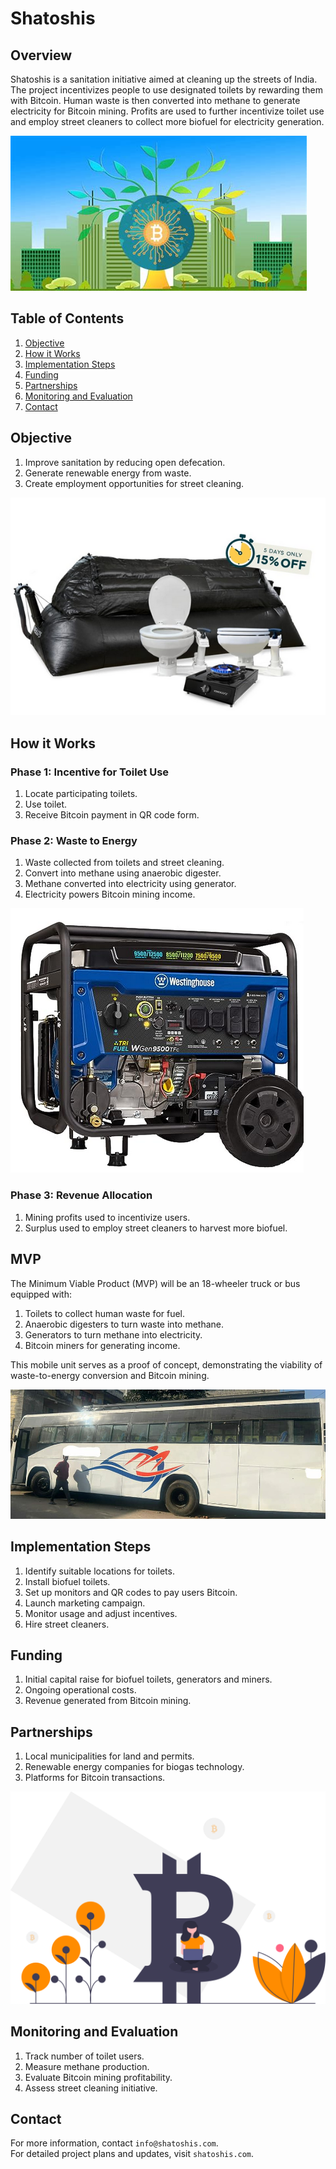 # Shatoshis

## Overview

Shatoshis is a sanitation initiative aimed at cleaning up the streets of India.
The project incentivizes people to use designated toilets by rewarding them with Bitcoin.
Human waste is then converted into methane to generate electricity for Bitcoin mining.
Profits are used to further incentivize toilet use and employ street cleaners to collect more biofuel
for electricity generation.

![Green](assets/bitcoin.jpg)

## Table of Contents

1. [Objective](#objective)
2. [How it Works](#how-it-works)
3. [Implementation Steps](#implementation-steps)
4. [Funding](#funding)
5. [Partnerships](#partnerships)
6. [Monitoring and Evaluation](#monitoring-and-evaluation)
7. [Contact](#contact)

## Objective

1. Improve sanitation by reducing open defecation.
2. Generate renewable energy from waste.
3. Create employment opportunities for street cleaning.

![Biotoilet](assets/toilet.png)

## How it Works

### Phase 1: Incentive for Toilet Use

1. Locate participating toilets.
2. Use toilet.
3. Receive Bitcoin payment in QR code form.

### Phase 2: Waste to Energy

1. Waste collected from toilets and street cleaning.
2. Convert into methane using anaerobic digester.
3. Methane converted into electricity using generator.
4. Electricity powers Bitcoin mining income.

![Generator](assets/gen.png)

### Phase 3: Revenue Allocation

1. Mining profits used to incentivize users.
2. Surplus used to employ street cleaners to harvest more biofuel.

## MVP

The Minimum Viable Product (MVP) will be an 18-wheeler truck or bus equipped with:

1. Toilets to collect human waste for fuel.
2. Anaerobic digesters to turn waste into methane.
3. Generators to turn methane into electricity.
4. Bitcoin miners for generating income.

This mobile unit serves as a proof of concept, demonstrating the viability of waste-to-energy conversion and Bitcoin mining.

![Bus](assets/bus.jpg)

## Implementation Steps

1. Identify suitable locations for toilets.
2. Install biofuel toilets.
3. Set up monitors and QR codes to pay users Bitcoin.
4. Launch marketing campaign.
5. Monitor usage and adjust incentives.
6. Hire street cleaners.

## Funding

1. Initial capital raise for biofuel toilets, generators and miners.
2. Ongoing operational costs.
3. Revenue generated from Bitcoin mining.

## Partnerships

1. Local municipalities for land and permits.
2. Renewable energy companies for biogas technology.
3. Platforms for Bitcoin transactions.

![Bitcoin](assets/bitcoin1.svg)

## Monitoring and Evaluation

1. Track number of toilet users.
2. Measure methane production.
3. Evaluate Bitcoin mining profitability.
4. Assess street cleaning initiative.

## Contact

For more information, contact `info@shatoshis.com`.\
For detailed project plans and updates, visit `shatoshis.com`.
